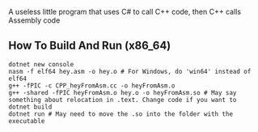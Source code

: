 A useless little program that uses C# to call C++ code, then C++ calls Assembly code
<br>
## How To Build And Run (x86_64)
```
dotnet new console
nasm -f elf64 hey.asm -o hey.o # For Windows, do 'win64' instead of elf64
g++ -fPIC -c CPP_heyFromAsm.cc -o heyFromAsm.o
g++ -shared -fPIC heyFromAsm.o hey.o -o heyFromAsm.so # May say something about relocation in .text. Change code if you want to
dotnet build
dotnet run # May need to move the .so into the folder with the executable

```
